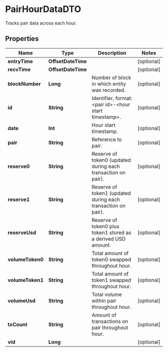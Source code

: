 

# PairHourDataDTO

Tracks pair data across each hour.

## Properties

Name | Type | Description | Notes
------------ | ------------- | ------------- | -------------
**entryTime** | **OffsetDateTime** |  |  [optional]
**recvTime** | **OffsetDateTime** |  |  [optional]
**blockNumber** | **Long** | Number of block in which entity was recorded. |  [optional]
**id** | **String** | Identifier, format: &lt;pair id&gt;-&lt;hour start timestamp&gt;. |  [optional]
**date** | **Int** | Hour start timestamp. |  [optional]
**pair** | **String** | Reference to pair. |  [optional]
**reserve0** | **String** | Reserve of token0 (updated during each transaction on pair). |  [optional]
**reserve1** | **String** | Reserve of token1 (updated during each transaction on pair). |  [optional]
**reserveUsd** | **String** | Reserve of token0 plus token1 stored as a derived USD amount. |  [optional]
**volumeToken0** | **String** | Total amount of token0 swapped throughout hour. |  [optional]
**volumeToken1** | **String** | Total amount of token1 swapped throughout hour. |  [optional]
**volumeUsd** | **String** | Total volume within pair throughout hour. |  [optional]
**txCount** | **String** | Amount of transactions on pair throughout hour. |  [optional]
**vid** | **Long** |  |  [optional]



